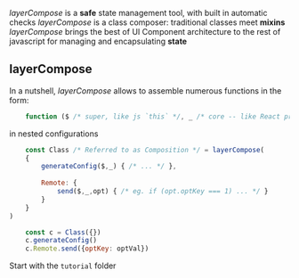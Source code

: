 *layerCompose* is a **safe** state management tool, with built in automatic checks
*layerCompose* is a class composer: traditional classes meet **mixins**
*layerCompose* brings the best of UI Component architecture to the rest of javascript for managing and encapsulating **state**

## layerCompose

In a nutshell, *layerCompose* allows to assemble numerous functions in the form:
```javascript
    function ($ /* super, like js `this` */, _ /* core -- like React props (but writable) */, opt /* additional named options */) {}
```
in nested configurations
```javascript
    const Class /* Referred to as Composition */ = layerCompose(
    {
        generateConfig($,_) { /* ... */ },
        
        Remote: {
            send($,_,opt) { /* eg. if (opt.optKey === 1) ... */ }
        }
    }
)

    const c = Class({})
    c.generateConfig()
    c.Remote.send({optKey: optVal})
```


Start with the `tutorial` folder
